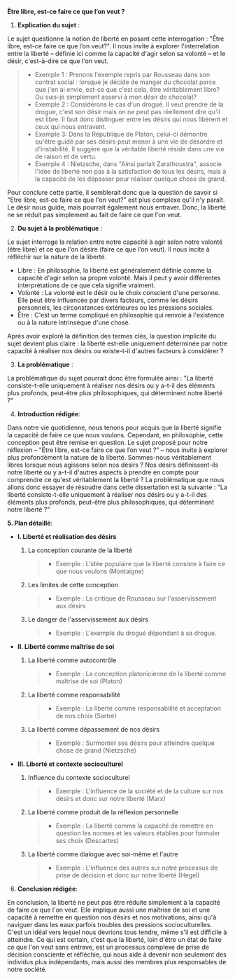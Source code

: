 **Être libre, est-ce faire ce que l’on veut ?**

1. **Explication du sujet** :

Le sujet questionne la notion de liberté en posant cette interrogation : "Être libre, est-ce faire ce que l’on veut?". Il nous invite à explorer l'interrelation entre la liberté – définie ici comme la capacité d'agir selon sa volonté – et le désir, c'est-à-dire ce que l'on veut.

> - Exemple 1 : Prenons l'exemple repris par Rousseau dans son contrat social : lorsque je décide de manger du chocolat parce que j'en ai envie, est-ce que c'est cela, être véritablement libre? Ou suis-je simplement asservi à mon désir de chocolat?
> - Exemple 2 : Considérons le cas d'un drogué. Il veut prendre de la drogue, c'est son désir mais on ne peut pas réellement dire qu'il est libre. Il faut donc distinguer entre les désirs qui nous libèrent et ceux qui nous entravent.
> - Exemple 3: Dans la République de Platon, celui-ci démontre qu'être guidé par ses désirs peut mener à une vie de désordre et d'instabilité. Il suggère que la véritable liberté réside dans une vie de raison et de vertu.
> - Exemple 4 : Nietzsche, dans "Ainsi parlait Zarathoustra", associe l'idée de liberté non pas à la satisfaction de tous les désirs, mais à la capacité de les dépasser pour réaliser quelque chose de grand.

Pour conclure cette partie, il semblerait donc que la question de savoir si "Etre libre, est-ce faire ce que l'on veut?" est plus complexe qu'il n'y paraît. Le désir nous guide, mais pourrait également nous entraver. Donc, la liberté ne se réduit pas simplement au fait de faire ce que l'on veut.

2. **Du sujet à la problématique** :

Le sujet interroge la relation entre notre capacité à agir selon notre volonté (être libre) et ce que l'on désire (faire ce que l'on veut). Il nous incite à réfléchir sur la nature de la liberté. 

- Libre : En philosophie, la liberté est généralement définie comme la capacité d'agir selon sa propre volonté. Mais il peut y avoir différentes interprétations de ce que cela signifie vraiment. 
- Volonté : La volonté est le désir ou le choix conscient d'une personne. Elle peut être influencée par divers facteurs, comme les désirs personnels, les circonstances extérieures ou les pressions sociales.
- Être : C'est un terme compliqué en philosophie qui renvoie à l'existence ou à la nature intrinsèque d'une chose.

Après avoir exploré la définition des termes clés, la question implicite du sujet devient plus claire : la liberté est-elle uniquement déterminée par notre capacité à réaliser nos désirs ou existe-t-il d'autres facteurs à considérer ?

3. **La problématique** :

La problématique du sujet pourrait donc être formulée ainsi : "La liberté consiste-t-elle uniquement à réaliser nos désirs ou y a-t-il des éléments plus profonds, peut-être plus philosophiques, qui déterminent notre liberté ?"

4. **Introduction rédigée**: 

Dans notre vie quotidienne, nous tenons pour acquis que la liberté signifie la capacité de faire ce que nous voulons. Cependant, en philosophie, cette conception peut être remise en question. Le sujet proposé pour notre réflexion – "Être libre, est-ce faire ce que l’on veut ?" – nous invite à explorer plus profondément la nature de la liberté. Sommes-nous véritablement libres lorsque nous agissons selon nos désirs ? Nos désirs définissent-ils notre liberté ou y a-t-il d'autres aspects à prendre en compte pour comprendre ce qu'est véritablement la liberté ? La problématique que nous allons donc essayer de résoudre dans cette dissertation est la suivante : "La liberté consiste-t-elle uniquement à réaliser nos désirs ou y a-t-il des éléments plus profonds, peut-être plus philosophiques, qui déterminent notre liberté ?"

**5. Plan détaillé**:

* **I. Liberté et réalisation des désirs**

    1. La conception courante de la liberté
          > - Exemple : L'idée populaire que la liberté consiste à faire ce que nous voulons (Montaigne)
    
    2.  Les limites de cette conception
          > - Exemple : La critique de Rousseau sur l'asservissement aux désirs
    
    3.  Le danger de l'asservissement aux désirs
          > - Exemple : L'exemple du drogué dépendant à sa drogue.

* **II. Liberté comme maîtrise de soi**

    1. La liberté comme autocontrôle
          > - Exemple : La conception platonicienne de la liberté comme maîtrise de soi (Platon)
    
    2.  La liberté comme responsabilité
          > - Exemple : La liberté comme responsabilité et acceptation de nos choix (Sartre)
    
    3.  La liberté comme dépassement de nos désirs
          > - Exemple : Surmonter ses désirs pour atteindre quelque chose de grand (Nietzsche)

* **III. Liberté et contexte socioculturel**

    1. Influence du contexte socioculturel
          > - Exemple : L'influence de la société et de la culture sur nos désirs et donc sur notre liberté (Marx)
    
    2. La liberté comme produit de la réflexion personnelle
          > - Exemple : La liberté comme la capacité de remettre en question les normes et les valeurs établies pour formuler ses choix (Descartes)
    
    3. La liberté comme dialogue avec soi-même et l'autre
          > - Exemple : L'influence des autres sur notre processus de prise de décision et donc sur notre liberté (Hegel)

6. **Conclusion rédigée**: 

En conclusion, la liberté ne peut pas être réduite simplement à la capacité de faire ce que l'on veut. Elle implique aussi une maîtrise de soi et une capacité à remettre en question nos désirs et nos motivations, ainsi qu'à naviguer dans les eaux parfois troubles des pressions socioculturelles. C'est un idéal vers lequel nous devrions tous tendre, même s'il est difficile à atteindre. Ce qui est certain, c'est que la liberté, loin d'être un état de faire ce que l'on veut sans entrave, est un processus complexe de prise de décision consciente et réfléchie, qui nous aide à devenir non seulement des individus plus indépendants, mais aussi des membres plus responsables de notre société.
